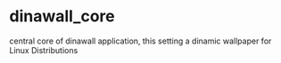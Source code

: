 # dinawall_core
central core of dinawall application, this setting a dinamic wallpaper for Linux Distributions

